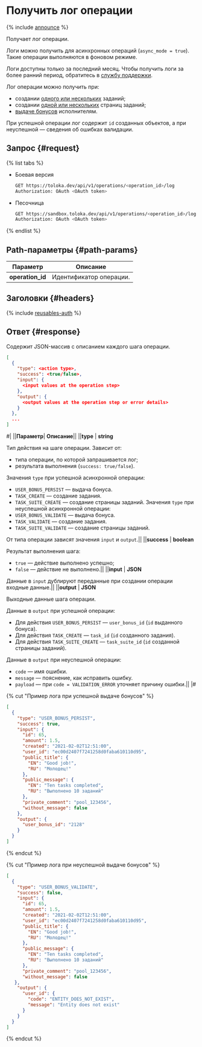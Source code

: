 # Получить лог операции

{% include [announce](../_includes/announce.md) %}

Получает лог операции.

Логи можно получить для асинхронных операций (`async_mode = true`). Такие операции выполняются в фоновом режиме.

Логи доступны только за последний месяц. Чтобы получить логи за более ранний период, обратитесь в [службу поддержки](../../guide/troubleshooting/support.md).

Лог операции можно получить при:

- создании [одного или нескольких](create-task.md) заданий;
- создании [одной или нескольких](create-task-suite.md) страниц заданий;
- [выдаче бонусов](create-bonus.md) исполнителям.

При успешной операции лог содержит `id` созданных объектов, а при неуспешной — сведения об ошибках валидации.

## Запрос {#request}

{% list tabs %}

- Боевая версия

    ```bash
    GET https://toloka.dev/api/v1/operations/<operation_id>/log
    Authorization: OAuth <OAuth token>
    ```

- Песочница

    ```bash
    GET https://sandbox.toloka.dev/api/v1/operations/<operation_id>/log
    Authorization: OAuth <OAuth token>
    ```

{% endlist %}
## Path-параметры {#path-params}

Параметр | Описание
----- | -----
**operation_id** | Идентификатор операции.

## Заголовки {#headers}

{% include [reusables-auth](../_includes/reusables/id-reusables/auth.md) %}

## Ответ {#response}

Содержит JSON-массив с описанием каждого шага операции.

```json
[
  {
    "type": <action type>,
    "success": <true/false>,
    "input": {
      <input values at the operation step>
    },
    "output": {
      <output values at the operation step or error details>
    }
  },
  ...
]
```

#|
||**Параметр**| **Описание**||
||**type** | **string**

Тип действия на шаге операции. Зависит от:

- типа операции, по которой запрашивается лог;
- результата выполнения (`success: true/false`).

Значения `type` при успешной асинхронной операции:

- `USER_BONUS_PERSIST` — выдача бонуса.
- `TASK_CREATE` — создание задания.
- `TASK_SUITE_CREATE` — создание страницы заданий.
Значения `type` при неуспешной асинхронной операции:
- `USER_BONUS_VALIDATE` — выдача бонуса.
- `TASK_VALIDATE` — создание задания.
- `TASK_SUITE_VALIDATE` — создание страницы заданий.

От типа операции зависят значения `input` и `output`.||
||**success** | **boolean**

Результат выполнения шага:

- `true` — действие выполнено успешно;
- `false` — действие не выполнено.||
||**input** | **JSON**

Данные в `input` дублируют переданные при создании операции входные данные.||
||**output** | **JSON**

Выходные данные шага операции.

Данные в `output` при успешной операции:

- Для действия `USER_BONUS_PERSIST` — `user_bonus_id` (`id` выданного бонуса).
- Для действия `TASK_CREATE` — `task_id` (`id` созданного задания).
- Для действия `TASK_SUITE_CREATE` — `task_suite_id` (`id` созданной страницы заданий).

Данные в `output` при неуспешной операции:

- `code` — имя ошибки.
- `message` — пояснение, как исправить ошибку.
- `payload` — при `code = VALIDATION_ERROR` уточняет причину ошибки.||
|#

{% cut "Пример лога при успешной выдаче бонусов" %}

```json
[
  {
    "type": "USER_BONUS_PERSIST",
    "success": true,
    "input": {
      "id": 65,
      "amount": 1.5,
      "created": "2021-02-02T12:51:00",
      "user_id": "ec00d2407f7241258d0faba610110d95",
      "public_title": {
        "EN": "Good job!",
        "RU": "Молодец!"
      },
      "public_message": {
        "EN": "Ten tasks completed",
        "RU": "Выполнено 10 заданий"
      },
      "private_comment": "pool_123456",
      "without_message": false
    },
    "output": {
      "user_bonus_id": "2128"
    }
  }
]
```

{% endcut %}

{% cut "Пример лога при неуспешной выдаче бонусов" %}

```json
[
  {
    "type": "USER_BONUS_VALIDATE",
    "success": false,
    "input": {
      "id": 65,
      "amount": 1.5,
      "created": "2021-02-02T12:51:00",
      "user_id": "ec00d2407f7241258d0faba610110d95",
      "public_title": {
        "EN": "Good job!",
        "RU": "Молодец!"
      },
      "public_message": {
        "EN": "Ten tasks completed",
        "RU": "Выполнено 10 заданий"
      },
      "private_comment": "pool_123456",
      "without_message": false
   },
    "output": {
      "user_id": {
        "code": "ENTITY_DOES_NOT_EXIST",
        "message": "Entity does not exist"
      }
    }
  }
]
```

{% endcut %}